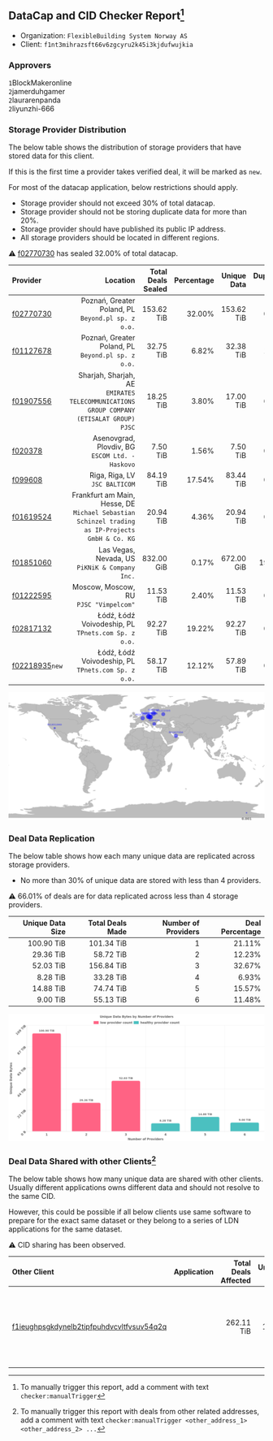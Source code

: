 ## DataCap and CID Checker Report[^1]
 - Organization: `FlexibleBuilding System Norway AS`
 - Client: `f1nt3mihrazsft66v6zgcyru2k45i3kjdufwujkia`
### Approvers
`1`BlockMakeronline<br/>`2`jamerduhgamer<br/>`2`laurarenpanda<br/>`2`liyunzhi-666


### Storage Provider Distribution
The below table shows the distribution of storage providers that have stored data for this client.

If this is the first time a provider takes verified deal, it will be marked as `new`.

For most of the datacap application, below restrictions should apply.
 - Storage provider should not exceed 30% of total datacap.
 - Storage provider should not be storing duplicate data for more than 20%.
 - Storage provider should have published its public IP address.
 - All storage providers should be located in different regions.

⚠️ [f02770730](https://filfox.info/en/address/f02770730) has sealed 32.00% of total datacap.

| Provider                                                    |                                                                                           Location | Total Deals Sealed | Percentage | Unique Data | Duplicate Deals |
| :---------------------------------------------------------- | -------------------------------------------------------------------------------------------------: | -----------------: | ---------: | ----------: | --------------: |
| [f02770730](https://filfox.info/en/address/f02770730)       |                                              Poznań, Greater Poland, PL<br/>`Beyond.pl sp. z o.o.` |         153.62 TiB |     32.00% |  153.62 TiB |           0.00% |
| [f01127678](https://filfox.info/en/address/f01127678)       |                                              Poznań, Greater Poland, PL<br/>`Beyond.pl sp. z o.o.` |          32.75 TiB |      6.82% |   32.38 TiB |           1.14% |
| [f01907556](https://filfox.info/en/address/f01907556)       |         Sharjah, Sharjah, AE<br/>`EMIRATES TELECOMMUNICATIONS GROUP COMPANY (ETISALAT GROUP) PJSC` |          18.25 TiB |      3.80% |   17.00 TiB |           6.85% |
| [f020378](https://filfox.info/en/address/f020378)           |                                                 Asenovgrad, Plovdiv, BG<br/>`ESCOM Ltd. - Haskovo` |           7.50 TiB |      1.56% |    7.50 TiB |           0.00% |
| [f099608](https://filfox.info/en/address/f099608)           |                                                                  Riga, Riga, LV<br/>`JSC BALTICOM` |          84.19 TiB |     17.54% |   83.44 TiB |           0.89% |
| [f01619524](https://filfox.info/en/address/f01619524)       | Frankfurt am Main, Hesse, DE<br/>`Michael Sebastian Schinzel trading as IP-Projects GmbH & Co. KG` |          20.94 TiB |      4.36% |   20.94 TiB |           0.00% |
| [f01851060](https://filfox.info/en/address/f01851060)       |                                                  Las Vegas, Nevada, US<br/>`PiKNiK & Company Inc.` |         832.00 GiB |      0.17% |  672.00 GiB |          19.23% |
| [f01222595](https://filfox.info/en/address/f01222595)       |                                                          Moscow, Moscow, RU<br/>`PJSC "Vimpelcom"` |          11.53 TiB |      2.40% |   11.53 TiB |           0.00% |
| [f02817132](https://filfox.info/en/address/f02817132)       |                                             Łódź, Łódź Voivodeship, PL<br/>`TPnets.com Sp. z o.o.` |          92.27 TiB |     19.22% |   92.27 TiB |           0.00% |
| [f02218935](https://filfox.info/en/address/f02218935)`new`  |                                             Łódź, Łódź Voivodeship, PL<br/>`TPnets.com Sp. z o.o.` |          58.17 TiB |     12.12% |   57.89 TiB |           0.48% |

<img src="https://raw.githubusercontent.com/data-preservation-programs/filplus-checker-assets/main/filecoin-project/filecoin-plus-large-datasets/issues/1596/1699492994356.png"/>

### Deal Data Replication
The below table shows how each many unique data are replicated across storage providers.

- No more than 30% of unique data are stored with less than 4 providers.

⚠️ 66.01% of deals are for data replicated across less than 4 storage providers.

| Unique Data Size | Total Deals Made | Number of Providers | Deal Percentage |
| ---------------: | ---------------: | ------------------: | --------------: |
|       100.90 TiB |       101.34 TiB |                   1 |          21.11% |
|        29.36 TiB |        58.72 TiB |                   2 |          12.23% |
|        52.03 TiB |       156.84 TiB |                   3 |          32.67% |
|         8.28 TiB |        33.28 TiB |                   4 |           6.93% |
|        14.88 TiB |        74.74 TiB |                   5 |          15.57% |
|         9.00 TiB |        55.13 TiB |                   6 |          11.48% |

<img src="https://raw.githubusercontent.com/data-preservation-programs/filplus-checker-assets/main/filecoin-project/filecoin-plus-large-datasets/issues/1596/1699492994960.png"/>

### Deal Data Shared with other Clients[^3]
The below table shows how many unique data are shared with other clients.
Usually different applications owns different data and should not resolve to the same CID.

However, this could be possible if all below clients use same software to prepare for the exact same dataset or they belong to a series of LDN applications for the same dataset.

⚠️ CID sharing has been observed.

| Other Client                                                                                                          | Application                                                                     | Total Deals Affected | Unique CIDs | Approvers                                                                                                                                                        |
| :-------------------------------------------------------------------------------------------------------------------- | :------------------------------------------------------------------------------ | -------------------: | ----------: | :--------------------------------------------------------------------------------------------------------------------------------------------------------------- |
| [f1ieughpsgkdynelb2tipfpuhdvcvltfvsuv54q2q](https://filfox.info/en/address/f1ieughpsgkdynelb2tipfpuhdvcvltfvsuv54q2q) | [](https://github.com/filecoin-project/filecoin-plus-large-datasets/issues/928) |           262.11 TiB |       1,273 | `2`BlockMakeronline<br/>`4`cryptowhizzard<br/>`2`Fatman13<br/>`1`Fenbushi-Filecoin<br/>`2`jamerduhgamer<br/>`1`liyunzhi-666<br/>`1`newwebgroup<br/>`1`XnMatrixSV |

[^1]: To manually trigger this report, add a comment with text `checker:manualTrigger`

[^2]: Deals from those addresses are combined into this report as they are specified with `checker:manualTrigger`

[^3]: To manually trigger this report with deals from other related addresses, add a comment with text `checker:manualTrigger <other_address_1> <other_address_2> ...`
